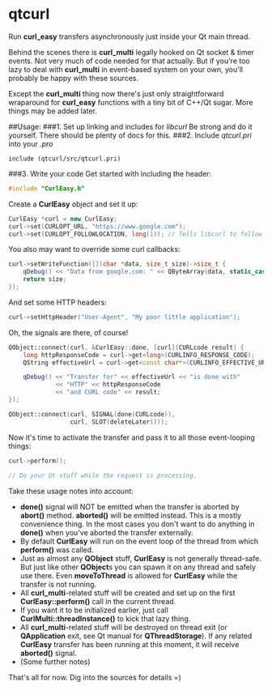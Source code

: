# qtcurl
Run **curl_easy** transfers asynchronously just inside your Qt main thread. 

Behind the scenes there is **curl_multi** legally hooked on Qt socket & timer events. Not very much of code needed for that actually. But if you're too lazy to deal with **curl_multi** in event-based system on your own, you'll probably be happy with these sources. 

Except the **curl_multi** thing now there's just only straightforward wraparound for **curl_easy** functions with a tiny bit of C++/Qt sugar. More things may be added later.


##Usage:
###1. Set up linking and includes for *libcurl*
Be strong and do it yourself. There should be plenty of docs for this.
###2. Include *qtcurl.pri* into your *.pro*
```qmake
include (qtcurl/src/qtcurl.pri)
```
###3. Write your code
Get started with including the header:
```c++
#include "CurlEasy.h"
```

Create a **CurlEasy** object and set it up:
```c++
CurlEasy *curl = new CurlEasy;
curl->set(CURLOPT_URL, "https://www.google.com");
curl->set(CURLOPT_FOLLOWLOCATION, long(1)); // Tells libcurl to follow HTTP 3xx redirects
```

You also may want to override some curl callbacks:
```c++
curl->setWriteFunction([](char *data, size_t size)->size_t {
    qDebug() << "Data from google.com: " << QByteArray(data, static_cast<int>(size));
    return size;
});
 ```

And set some HTTP headers:
```c++
curl->setHttpHeader("User-Agent", "My poor little application");
```

Oh, the signals are there, of course!
```c++
QObject::connect(curl, &CurlEasy::done, [curl](CURLcode result) {
    long httpResponseCode = curl->get<long>(CURLINFO_RESPONSE_CODE);
    QString effectiveUrl = curl->get<const char*>(CURLINFO_EFFECTIVE_URL);

    qDebug() << "Transfer for" << effectiveUrl << "is done with"
             << "HTTP" << httpResponseCode
             << "and CURL code" << result;
});
```
```c++
QObject::connect(curl, SIGNAL(done(CURLcode)),
                 curl, SLOT(deleteLater()));
```

Now it's time to activate the transfer and pass it to all those event-looping things:
```c++
curl->perform();
  
// Do your Qt stuff while the request is processing.
```

Take these usage notes into account:
- **done()** signal will NOT be emitted when the transfer is aborted by **abort()** method. **aborted()** will be emitted instead. This is a mostly convenience thing. In the most cases you don't want to do anything in **done()** when you've aborted the transfer externally.
- By default **CurlEasy** will run on the event loop of the thread from which **perform()** was called.
- Just as almost any **QObject** stuff, **CurlEasy** is not generally thread-safe. But just like other **QObject**s you can spawn it on any thread and safely use there. Even **moveToThread** is allowed for **CurlEasy** while the transfer is not running. 
- All **curl_multi**-related stuff will be created and set up on the first **CurlEasy::perform()** call in the current thread.
- If you want it to be initialized earlier, just call **CurlMulti::threadInstance()** to kick that lazy thing.
- All **curl_multi**-related stuff will be destroyed on thread exit (or **QApplication** exit, see Qt manual for **QThreadStorage**). If any related **CurlEasy** transfer has been running at this moment, it will receive **aborted()** signal.
- (Some further notes)

That's all for now. Dig into the sources for details =)
